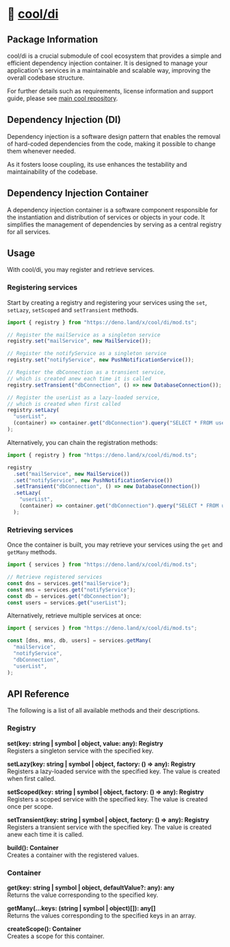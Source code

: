 # 🧱 [cool/di](./)

## Package Information

cool/di is a crucial submodule of cool ecosystem that provides a simple and
efficient dependency injection container. It is designed to manage your
application's services in a maintainable and scalable way, improving the overall
codebase structure.

For further details such as requirements, license information and support guide,
please see [main cool repository](https://github.com/eser/cool).

## Dependency Injection (DI)

Dependency injection is a software design pattern that enables the removal of
hard-coded dependencies from the code, making it possible to change them
whenever needed.

As it fosters loose coupling, its use enhances the testability and
maintainability of the codebase.

## Dependency Injection Container

A dependency injection container is a software component responsible for the
instantiation and distribution of services or objects in your code. It
simplifies the management of dependencies by serving as a central registry for
all services.

## Usage

With cool/di, you may register and retrieve services.

### Registering services

Start by creating a registry and registering your services using the `set`,
`setLazy`, `setScoped` and `setTransient` methods.

```ts
import { registry } from "https://deno.land/x/cool/di/mod.ts";

// Register the mailService as a singleton service
registry.set("mailService", new MailService());

// Register the notifyService as a singleton service
registry.set("notifyService", new PushNotificationService());

// Register the dbConnection as a transient service,
// which is created anew each time it is called
registry.setTransient("dbConnection", () => new DatabaseConnection());

// Register the userList as a lazy-loaded service,
// which is created when first called
registry.setLazy(
  "userList",
  (container) => container.get("dbConnection").query("SELECT * FROM users"),
);
```

Alternatively, you can chain the registration methods:

```ts
import { registry } from "https://deno.land/x/cool/di/mod.ts";

registry
  .set("mailService", new MailService())
  .set("notifyService", new PushNotificationService())
  .setTransient("dbConnection", () => new DatabaseConnection())
  .setLazy(
    "userList",
    (container) => container.get("dbConnection").query("SELECT * FROM users"),
  );
```

### Retrieving services

Once the container is built, you may retrieve your services using the `get` and
`getMany` methods.

```ts
import { services } from "https://deno.land/x/cool/di/mod.ts";

// Retrieve registered services
const dns = services.get("mailService");
const mns = services.get("notifyService");
const db = services.get("dbConnection");
const users = services.get("userList");
```

Alternatively, retrieve multiple services at once:

```ts
import { services } from "https://deno.land/x/cool/di/mod.ts";

const [dns, mns, db, users] = services.getMany(
  "mailService",
  "notifyService",
  "dbConnection",
  "userList",
);
```

## API Reference

The following is a list of all available methods and their descriptions.

### Registry

**set(key: string | symbol | object, value: any): Registry**\
Registers a singleton service with the specified key.

**setLazy(key: string | symbol | object, factory: () => any): Registry**\
Registers a lazy-loaded service with the specified key. The value is created
when first called.

**setScoped(key: string | symbol | object, factory: () => any): Registry**\
Registers a scoped service with the specified key. The value is created once per
scope.

**setTransient(key: string | symbol | object, factory: () => any): Registry**\
Registers a transient service with the specified key. The value is created anew
each time it is called.

**build(): Container**\
Creates a container with the registered values.

### Container

**get(key: string | symbol | object, defaultValue?: any): any**\
Returns the value corresponding to the specified key.

**getMany(...keys: (string | symbol | object)[]): any[]**\
Returns the values corresponding to the specified keys in an array.

**createScope(): Container**\
Creates a scope for this container.
